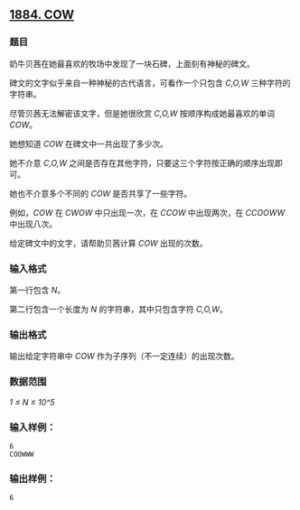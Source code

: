 ## [1884. COW](https://www.acwing.com/problem/content/1886/)

### 题目

奶牛贝茜在她最喜欢的牧场中发现了一块石碑，上面刻有神秘的碑文。

碑文的文字似乎来自一种神秘的古代语言，可看作一个只包含 *C,O,W* 三种字符的字符串。

尽管贝茜无法解密该文字，但是她很欣赏 *C,O,W* 按顺序构成她最喜欢的单词 *COW*。

她想知道 *COW* 在碑文中一共出现了多少次。

她不介意 *C,O,W* 之间是否存在其他字符，只要这三个字符按正确的顺序出现即可。

她也不介意多个不同的 *COW* 是否共享了一些字符。

例如，*COW* 在 *CWOW* 中只出现一次，在 *CCOW* 中出现两次，在 *CCOOWW* 中出现八次。

给定碑文中的文字，请帮助贝茜计算 *COW* 出现的次数。

### 输入格式

第一行包含 *N*。

第二行包含一个长度为 *N* 的字符串，其中只包含字符 *C,O,W*。

### 输出格式

输出给定字符串中 *COW* 作为子序列（不一定连续）的出现次数。

### 数据范围

*1 ≤ N ≤ 10^5*

### 输入样例：

```
6
COOWWW
```

### 输出样例：

```
6
```
